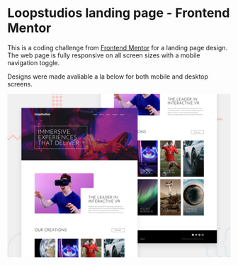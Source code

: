 # Loopstudios landing page - Frontend Mentor

This is a coding challenge from [Frontend Mentor](https://www.frontendmentor.io/challenges/loopstudios-landing-page-N88J5Onjw) for a landing page design. The web page is fully responsive on all screen sizes with a mobile navigation toggle.

Designs were made avaliable a la below for both mobile and desktop screens.

![Design preview for the Loopstudios landing page coding challenge](./design/desktop-preview.jpg)
